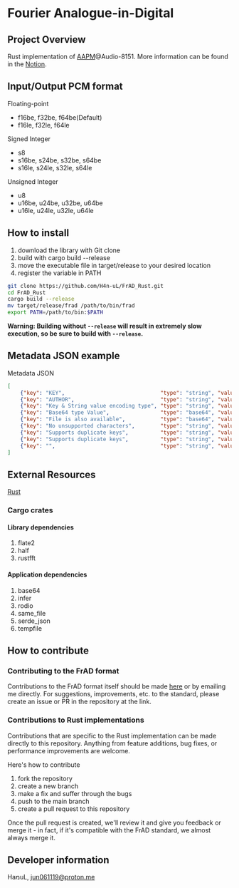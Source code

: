 # Fourier Analogue-in-Digital

## Project Overview

Rust implementation of [AAPM](https://mikhael-openworkspace.notion.site/Project-Archivist-e512fa7a21474ef6bdbd615a424293cf)@Audio-8151. More information can be found in the [Notion](https://mikhael-openworkspace.notion.site/Fourier-Analogue-in-Digital-d170c1760cbf4bb4aaea9b1f09b7fead?pvs=4).

## Input/Output PCM format

Floating-point

- f16be, f32be, f64be(Default)
- f16le, f32le, f64le

Signed Integer

- s8
- s16be, s24be, s32be, s64be
- s16le, s24le, s32le, s64le

Unsigned Integer

- u8
- u16be, u24be, u32be, u64be
- u16le, u24le, u32le, u64le

## How to install

1. download the library with Git clone
2. build with cargo build --release
3. move the executable file in target/release to your desired location
4. register the variable in PATH

```bash
git clone https://github.com/H4n-uL/FrAD_Rust.git
cd FrAD_Rust
cargo build --release
mv target/release/frad /path/to/bin/frad
export PATH=/path/to/bin:$PATH
```

**Warning: Building without `--release` will result in extremely slow execution, so be sure to build with `--release`.**

## Metadata JSON example

Metadata JSON

```json
[
    {"key": "KEY",                              "type": "string", "value": "VALUE"},
    {"key": "AUTHOR",                           "type": "string", "value": "H4n_uL"},
    {"key": "Key & String value encoding type", "type": "string", "value": "UTF-8"},
    {"key": "Base64 type Value",                "type": "base64", "value": "QmFzZTY0IEV4YW1wbGU="},
    {"key": "File is also available",           "type": "base64", "value": "U3VwcG9ydHMgdXAgdG8gMjU2IFRpQg=="},
    {"key": "No unsupported characters",        "type": "string", "value": "All utf-8/base64 metadata is allowed!"},
    {"key": "Supports duplicate keys",          "type": "string", "value": "See what happens!"},
    {"key": "Supports duplicate keys",          "type": "string", "value": "Voilà!"},
    {"key": "",                                 "type": "string", "value": "Also supports keyless metadata"}
]
```

## External Resources

[Rust](https://github.com/rust-lang/rust)

### Cargo crates

#### Library dependencies

1. flate2
2. half
3. rustfft

#### Application dependencies

1. base64
2. infer
3. rodio
4. same_file
5. serde_json
6. tempfile

## How to contribute

### Contributing to the FrAD format

Contributions to the FrAD format itself should be made [here](https://github.com/H4n-uL/Fourier_Analogue-in-Digital) or by emailing me directly. For suggestions, improvements, etc. to the standard, please create an issue or PR in the repository at the link.

### Contributions to Rust implementations

Contributions that are specific to the Rust implementation can be made directly to this repository. Anything from feature additions, bug fixes, or performance improvements are welcome.

Here's how to contribute

1. fork the repository
2. create a new branch
3. make a fix and suffer through the bugs
4. push to the main branch
5. create a pull request to this repository

Once the pull request is created, we'll review it and give you feedback or merge it - in fact, if it's compatible with the FrAD standard, we almost always merge it.

## Developer information

HaמuL, <jun061119@proton.me>
